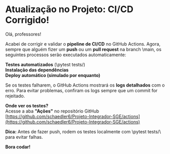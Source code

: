 #  Atualização no Projeto: CI/CD Corrigido! 

Olá, professores!   

Acabei de corrigir e validar o **pipeline de CI/CD** no GitHub Actions. Agora, sempre que alguém fizer um **push** ou um **pull request** na branch \main\, os seguintes processos serão executados automaticamente:  

 **Testes automatizados** (\pytest tests/\)  
 **Instalação das dependências**  
 **Deploy automático (simulado por enquanto)**  

Se os testes falharem, o GitHub Actions mostrará os **logs detalhados** com o erro. Para evitar problemas, confiram os logs sempre que um commit for rejeitado.  

 **Onde ver os testes?**  
Acesse a aba **"Ações"** no repositório GitHub  [https://github.com/schaedler6/Projeto-Integrador-SGE/actions](https://github.com/schaedler6/Projeto-Integrador-SGE/actions)  

 **Dica:** Antes de fazer push, rodem os testes localmente com \pytest tests/\ para evitar falhas.  

 **Bora codar!**  
